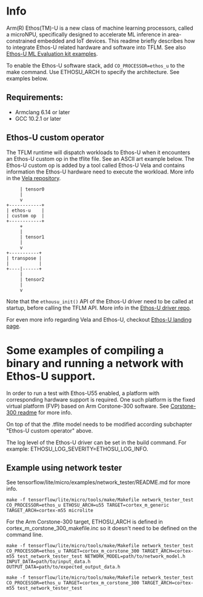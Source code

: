<!-- mdformat off(b/169948621#comment2) -->

# Info
Arm(R) Ethos(TM)-U is a new class of machine learning processors, called a
microNPU, specifically designed to accelerate ML inference in area-constrained
embedded and IoT devices. This readme briefly describes how to integrate Ethos-U
related hardware and software into TFLM. See also [Ethos-U ML Evaluation kit examples](https://review.mlplatform.org/plugins/gitiles/ml/ethos-u/ml-embedded-evaluation-kit).

To enable the Ethos-U software stack, add `CO_PROCESSOR=ethos_u` to the make
command. Use ETHOSU_ARCH to specify the architecture. See examples below.

## Requirements:
- Armclang 6.14 or later
- GCC 10.2.1 or later

## Ethos-U custom operator
The TFLM runtime will dispatch workloads to Ethos-U when it encounters an
Ethos-U custom op in the tflite file. See an ASCII art example below.
The Ethos-U custom op is added by a tool called Ethos-U Vela and contains
information the Ethos-U hardware need to execute the workload. More info in the
[Vela repository](https://review.mlplatform.org/plugins/gitiles/ml/ethos-u/ethos-u-vela).

```
     | tensor0
     |
     v
+------------+
| ethos-u    |
| custom op  |
+------------+
     +
     |
     | tensor1
     |
     v
+-----------+
| transpose |
|           |
+----|------+
     |
     | tensor2
     |
     v
```

Note that the `ethousu_init()` API of the Ethos-U driver need to be called at
startup, before calling the TFLM API. More info in the [Ethos-U driver repo](https://review.mlplatform.org/plugins/gitiles/ml/ethos-u/ethos-u-core-driver).

For even more info regarding Vela and Ethos-U, checkout [Ethos-U landing page](https://review.mlplatform.org/plugins/gitiles/ml/ethos-u/ethos-u/+/refs/heads/master).

# Some examples of compiling a binary and running a network with Ethos-U support.
In order to run a test with Ethos-U55 enabled, a platform with corresponding
hardware support is required. One such platform is the fixed virtual platform
(FVP) based on Arm Corstone-300 software. See [Corstone-300 readme](https://github.com/tensorflow/tflite-micro/tree/main/tensorflow/lite/micro/cortex_m_corstone_300/README.md)
for more info.

On top of that the .tflite model needs to be modified according subchapter
"Ethos-U custom operator" above.

The log level of the Ethos-U driver can be set in the build command. For
example: ETHOSU_LOG_SEVERITY=ETHOSU_LOG_INFO.

## Example using network tester
See tensorflow/lite/micro/examples/network_tester/README.md for more info.

```
make -f tensorflow/lite/micro/tools/make/Makefile network_tester_test CO_PROCESSOR=ethos_u ETHOSU_ARCH=u55 TARGET=cortex_m_generic TARGET_ARCH=cortex-m55 microlite
```

For the Arm Corstone-300 target, ETHOSU_ARCH is defined in
cortex_m_corstone_300_makefile.inc so it doesn't need to be defined on the
command line.

```
make -f tensorflow/lite/micro/tools/make/Makefile network_tester_test CO_PROCESSOR=ethos_u TARGET=cortex_m_corstone_300 TARGET_ARCH=cortex-m55 test_network_tester_test NETWORK_MODEL=path/to/network_model.h INPUT_DATA=path/to/input_data.h OUTPUT_DATA=path/to/expected_output_data.h

make -f tensorflow/lite/micro/tools/make/Makefile network_tester_test CO_PROCESSOR=ethos_u TARGET=cortex_m_corstone_300 TARGET_ARCH=cortex-m55 test_network_tester_test
```
